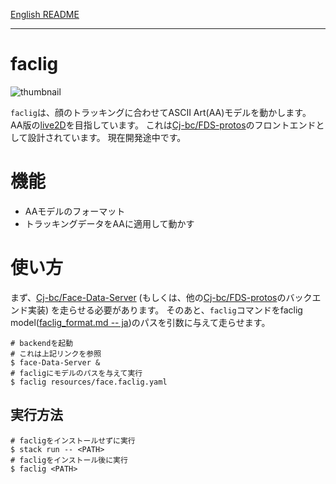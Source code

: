 [English README](README.md)

---

# faclig

![thumbnail](docs/img/289767.gif)

`faclig`は、顔のトラッキングに合わせてASCII Art(AA)モデルを動かします。
AA版の[live2D](https://www.live2d.com/)を目指しています。
これは[Cj-bc/FDS-protos](https://github.com/Cj-bc/FDS-protos)のフロントエンドとして設計されています。
現在開発途中です。


# 機能

- AAモデルのフォーマット
- トラッキングデータをAAに適用して動かす

# 使い方

まず、[Cj-bc/Face-Data-Server](https://github.com/Cj-bc/Face-data-server)
(もしくは、他の[Cj-bc/FDS-protos](https://github.com/Cj-bc/FDS-protos)のバックエンド実装)
を走らせる必要があります。
そのあと、`faclig`コマンドをfaclig model([faclig_format.md -- ja](docs/ja/faclig_format.md))のパスを引数に与えて走らせます。


```shell
# backendを起動
# これは上記リンクを参照
$ face-Data-Server &
# facligにモデルのパスを与えて実行
$ faclig resources/face.faclig.yaml
```

## 実行方法

```shell
# facligをインストールせずに実行
$ stack run -- <PATH>
# facligをインストール後に実行
$ faclig <PATH>
```

